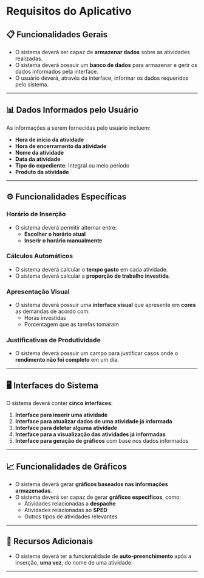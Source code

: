 # Requisitos do Aplicativo

## 📋 Funcionalidades Gerais

- O sistema deverá ser capaz de **armazenar dados** sobre as atividades realizadas.
- O sistema deverá possuir um **banco de dados** para armazenar e gerir os dados informados pela interface.
- O usuário deverá, através da interface, informar os dados requeridos pelo sistema.

---

## 📊 Dados Informados pelo Usuário

As informações a serem fornecidas pelo usuário incluem:

- **Hora de início da atividade**
- **Hora de encerramento da atividade**
- **Nome da atividade**
- **Data da atividade**
- **Tipo do expediente**: Integral ou meio período
- **Produto da atividade**

---

## ⚙️ Funcionalidades Específicas

### Horário de Inserção
- O sistema deverá permitir alternar entre:
   - **Escolher o horário atual**  
   - **Inserir o horário manualmente**  

### Cálculos Automáticos
- O sistema deverá calcular o **tempo gasto** em cada atividade.
- O sistema deverá calcular a **proporção de trabalho investida**.

### Apresentação Visual
- O sistema deverá possuir uma **interface visual** que apresente em **cores** as demandas de acordo com:  
   - Horas investidas  
   - Porcentagem que as tarefas tomaram  

### Justificativas de Produtividade
- O sistema deverá possuir um campo para justificar casos onde o **rendimento não foi completo** em um dia.

---

## 🖥️ Interfaces do Sistema

O sistema deverá conter **cinco interfaces**:

1. **Interface para inserir uma atividade**
2. **Interface para atualizar dados de uma atividade já informada**
3. **Interface para deletar alguma atividade**
4. **Interface para a visualização das atividades já informadas**
5. **Interface para geração de gráficos** com base nos dados informados

---

## 📈 Funcionalidades de Gráficos

- O sistema deverá gerar **gráficos baseados nas informações armazenadas**.
- O sistema deverá ser capaz de gerar **gráficos específicos**, como:  
   - Atividades relacionadas a **despache**  
   - Atividades relacionadas ao **SPED**  
   - Outros tipos de atividades relevantes  

---

## 🚀 Recursos Adicionais

- O sistema deverá ter a funcionalidade de **auto-preenchimento** após a inserção, **uma vez**, do nome de uma atividade.  

---
